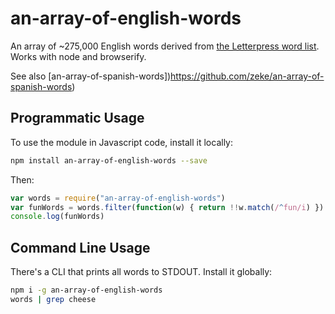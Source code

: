 # an-array-of-english-words

An array of ~275,000 English words derived from [the Letterpress word
list](https://github.com/atebits/Words). Works with node and browserify.

See also [an-array-of-spanish-words])https://github.com/zeke/an-array-of-spanish-words)

## Programmatic Usage

To use the module in Javascript code, install it locally:

```sh
npm install an-array-of-english-words --save
```

Then:

```js
var words = require("an-array-of-english-words")
var funWords = words.filter(function(w) { return !!w.match(/^fun/i) })
console.log(funWords)
```

## Command Line Usage

There's a CLI that prints all words to STDOUT. Install it globally:

```sh
npm i -g an-array-of-english-words
words | grep cheese
```
